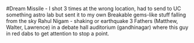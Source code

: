 #Dream
Missile - I shot 3 times at the wrong location, had to send to UC something astro lab but sent it to my own
Breakable gems-like stuff falling from the sky 
Rahul Nigam - shaking or earthquake
3 Fathers (Matthew, Walter, Lawrence) in a debate hall auditorium (gandhinagar) where this guy in red dabs to get attention to stop a point. 